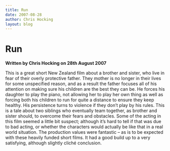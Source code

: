 ```yaml
---
title: Run
date: 2007-08-28
author: Chris Hocking
layout: blog
---
```

# Run

**Written by Chris Hocking on 28th August 2007**

This is a great short New Zealand film about a brother and sister, who live in fear of their overly protective father. They mother is no longer in their lives for some unspecified reason, and as a result the father focuses all of his attention on making sure his children are the best they can be. He forces his daughter to play the piano, not allowing her to play her own thing as well as forcing both his children to run for quite a distance to ensure they keep healthy. His persistence turns to violence if they don’t play by his rules. This is a tale about two siblings who eventually team together, as brother and sister should, to overcome their fears and obstacles. Some of the acting in this film seemed a little bit suspect; although it’s hard to tell if that was due to bad acting, or whether the characters would actually be like that in a real world situation. The production values were fantastic – as is to be expected with these heavily funded short films. It had a good build up to a very satisfying, although slightly cliché conclusion.